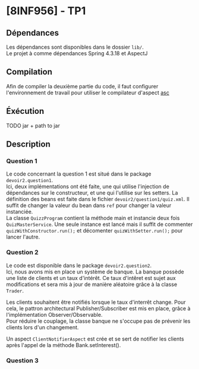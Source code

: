# [8INF956] - TP1

## Dépendances 
Les dépendances sont disponibles dans le dossier `lib/`.  
Le projet à comme dépendances Spring  4.3.18 et AspectJ

## Compilation

Afin de compiler la deuxième partie du code, il faut configurer l'environnement de travail 
pour utiliser le compilateur d'aspect [asc](https://www.eclipse.org/downloads/download.php?file=/tools/aspectj/dev/aspectj-DEVELOPMENT-20180312080830.jar)

## Éxécution
TODO jar + path to jar
## Description 

### Question 1 
Le code concernant la question 1 est situé dans le package `devoir2.question1`.   
Ici, deux implémentations ont été faite, une qui utilise l'injection de dépendances 
sur le constructeur, et une qui l'utilise sur les setters. 
La définition des beans est faite dans le fichier `devoir2/question1/quiz.xml`. Il suffit de changer la valeur du bean dans 
`ref` pour changer la valeur instanciée.  
La classe `QuizzProgram` contient la méthode main et instancie deux fois `QuizMasterService`.
Une seule instance est lancé mais il suffit de commenter 
`quizWithConstructor.run();` et décomenter `quizWithSetter.run();` pour lancer l'autre. 
 

### Question 2
Le code est disponible dans le package `devoir2.question2`.  
Ici, nous avons mis en place un système de banque. La banque possède une liste de clients et un taux d'intérêt. 
Ce taux d'intêret est sujet aux modifications et sera mis à jour de manière aléatoire grâce à la classe `Trader`.

Les clients souhaitent être notifiés lorsque le taux d'interrêt change. 
Pour cela, le pattron architectural Publisher/Subscriber est mis en place, grâce à l'implémentation 
Observer/Observable.   
Pour réduire le couplage, la classe banque ne s'occupe pas de prévenir les clients lors d'un changement. 

Un aspect `ClientNotifierAspect` est crée et se sert de notifier les clients 
après l'appel de la méthode Bank.setInterest().

### Question 3

